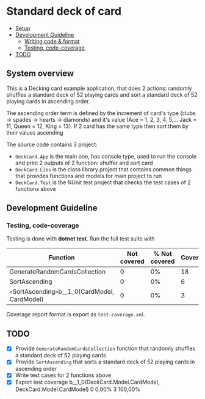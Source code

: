 # Standard deck of card

- [Setup](#setup)
- [Development Guideline](#development-guideline)
  - [Writing code & format](#writing-code-linting--format)
  - [Testing, code-coverage](#testing-code-coverage)
- [TODO](#todo)

## System overview

This is a Decking card example application, that does 2 actions: randomly shuffles a standard deck of 52 playing cards and sort a standard deck of 52 playing cards in ascending order.

The ascending order term is defined by the increment of card's type (clubs -> spades -> hearts -> diamonds) and it's value (Ace = 1, 2, 3, 4, 5,... Jack = 11, Queen = 12, King = 13). If 2 card has the same type then sort them by their values ascending

The source code contains 3 project: 
- `DeckCard.App` is the main one, has console type, used to run the console and print 2 outputs of 2 function: shuffer and sort card
- `DeckCard.Libs` is the class library project that contains common things that provides functions and models for main project to run
- `DeckCard.Test` is the NUnit test project that checks the test cases of 2 functions above

## Development Guideline

### Testing, code-coverage
Testing is done with **dotnet test**. Run the full test suite with

| Function                       | Not covered | % Not covered | Covered  | % Covered    |
|--------------------------------|-------------|---------------|----------|--------------|
| GenerateRandomCardsCollection  | 0           | 0%            | 18       | 100%         |
| SortAscending                  | 0           | 0%            | 6        | 100%         |
| `<`SortAscending`>`b__1_0(CardModel, CardModel)   | 0                    | 0%                     | 3                | 100%               |

Coverage report format is export as `test-coverage.xml`.
## TODO
- [x] Provide `GenerateRandomCardsCollection` function that randomly shuffles a standard deck of 52 playing cards
- [x] Provide `SortAscending` that sorts a standard deck of 52 playing cards in ascending order
- [x] Write test cases for 2 functions above
- [x] Export test coverage
		<SortAscending>b__1_0(DeckCard.Model.CardModel, DeckCard.Model.CardModel)	0	0,00%	3	100,00%